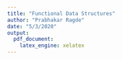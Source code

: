 ```yaml
---
title: "Functional Data Structures"
author: "Prabhakar Ragde"
date: "5/3/2020"
output:
  pdf_document:
    latex_engine: xelatex
---
```


